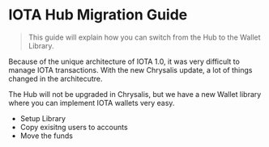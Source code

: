 # IOTA Hub Migration Guide

> This guide will explain how you can switch from the Hub to the Wallet Library. 

Because of the unique architecture of IOTA 1.0, it was very difficult to manage IOTA transactions. With the new Chrysalis update, a lot of things changed in the architecutre. 

The Hub will not be upgraded in Chrysalis, but we have a new Wallet library where you can implement IOTA wallets very easy.


- Setup Library
- Copy exisitng users to accounts
- Move the funds
